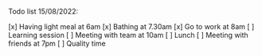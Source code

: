 Todo list 15/08/2022:

[x] Having light meal at 6am
[x] Bathing at 7.30am
[x] Go to work at 8am
[ ] Learning session
[ ] Meeting with team at 10am
[ ] Lunch
[ ] Meeting with friends at 7pm
[ ] Quality time
